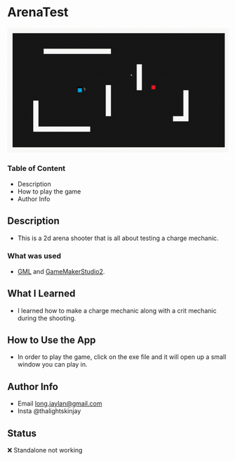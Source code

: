 # ArenaTest


![DEMOGAMEPLAY](https://github.com/Jaylan1/ArenaTest/blob/main/ArenaShooter.gif)

### Table of Content
- Description
- How to play the game
- Author Info

## Description
- This is a 2d arena shooter that is all about testing a charge mechanic.

### What was used
- [GML](https://docs.yoyogames.com/source/dadiospice/002_reference/001_gml%20language%20overview/) and [GameMakerStudio2](https://www.yoyogames.com/en/gamemaker).

## What I Learned
- I learned how to make a charge mechanic along with a crit mechanic during the shooting.

## How to Use the App
- In order to play the game, click on the exe file and it will open up a small window you can play in.

## Author Info
- Email long.jaylan@gmail.com
- Insta @thalightskinjay

## Status
❌ Standalone not working
